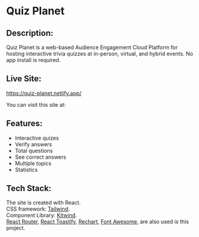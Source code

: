 # Quiz Planet

## Description:

Quiz Planet is a web-based Audience Engagement Cloud Platform for hosting interactive trivia quizzes at in-person, virtual, and hybrid events. No app install is required.

## Live Site:

https://quiz-planet.netlify.app/

You can visit this site at:

## Features:

<ul>
    <li>Interactive quizes</li>
    <li>Verify answers</li>
    <li>Total questions</li>
    <li>See correct answers</li>
    <li>Multiple topics</li>
    <li>Statistics</li>
</ul>

## Tech Stack:

The site is created with React.\
CSS framework: [Tailwind](https://tailwindcss.com/).\
Component Library: [Kitwind](https://kitwind.io/).\
[React Router](https://reactrouter.com/en/main),
[React Toastify](https://www.npmjs.com/package/react-toastify),
[Rechart](https://recharts.org/en-US/),
[Font Awesome](https://fontawesome.com/),
are also used is this project.

